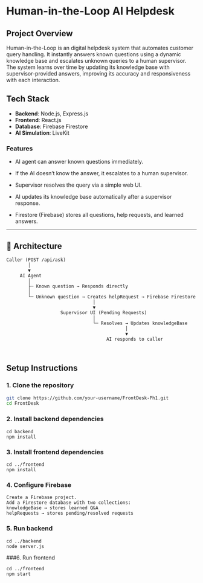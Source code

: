 # Human-in-the-Loop AI Helpdesk

##  Project Overview

Human-in-the-Loop is an digital helpdesk system that automates customer query handling. It instantly answers known questions using a dynamic knowledge base and escalates unknown queries to a human supervisor. The system learns over time by updating its knowledge base with supervisor-provided answers, improving its accuracy and responsiveness with each interaction.




## Tech Stack
- **Backend**: Node.js, Express.js
- **Frontend**: React.js
- **Database**: Firebase Firestore
- **AI Simulation**: LiveKit 

  
### Features

- AI agent can answer known questions immediately.

- If the AI doesn’t know the answer, it escalates to a human supervisor.

- Supervisor resolves the query via a simple web UI.

- AI updates its knowledge base automatically after a supervisor response.

- Firestore (Firebase) stores all questions, help requests, and learned answers.

---

## 🧩 Architecture
```
Caller (POST /api/ask)
        │
        ▼
     AI Agent
        │
        ├─ Known question → Responds directly
        │
        └─ Unknown question → Creates helpRequest → Firebase Firestore
                                │
                                ▼
                    Supervisor UI (Pending Requests)
                                │
                                └─ Resolves → Updates knowledgeBase
                                            │
                                            ▼
                                     AI responds to caller

                                     
```

## Setup Instructions

### 1. Clone the repository
```bash
git clone https://github.com/your-username/FrontDesk-Ph1.git
cd FrontDesk
```

### 2. Install backend dependencies
```
cd backend
npm install
```

### 3. Install frontend dependencies
```
cd ../frontend
npm install
```

### 4. Configure Firebase
```
Create a Firebase project.
Add a Firestore database with two collections:
knowledgeBase → stores learned Q&A
helpRequests → stores pending/resolved requests

```
### 5. Run backend
```
cd ../backend
node server.js
```
###6. Run frontend
```
cd ../frontend
npm start
```



